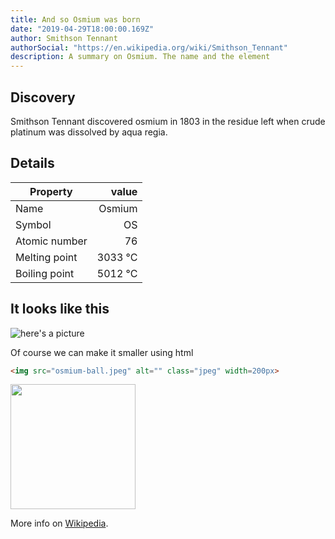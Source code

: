 ```yaml
---
title: And so Osmium was born
date: "2019-04-29T18:00:00.169Z"
author: Smithson Tennant
authorSocial: "https://en.wikipedia.org/wiki/Smithson_Tennant"
description: A summary on Osmium. The name and the element
---
```


## Discovery

Smithson Tennant discovered osmium in 1803 in the residue left when crude platinum was dissolved by aqua regia.

## Details
|Property       | value   | 
|---------------|--------:|
| Name          | Osmium  |
| Symbol        | OS      |
| Atomic number | 76      |
| Melting point | 3033 °C |
| Boiling point | 5012 °C |

## It looks like this
![here's a picture](/osmium-ball.jpeg)

Of course we can make it smaller using html

```html
<img src="osmium-ball.jpeg" alt="" class="jpeg" width=200px>
```
<img src="osmium-ball.jpeg" alt="" class="jpeg" width=200px>

More info on [Wikipedia](https://en.wikipedia.org/wiki/Osmium).

